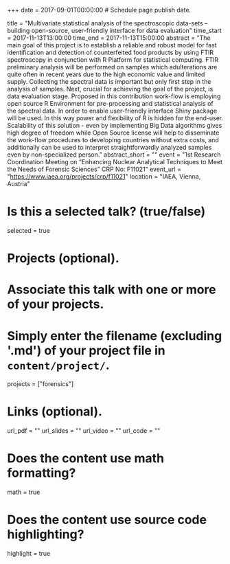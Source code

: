 +++
date = 2017-09-01T00:00:00  # Schedule page publish date.

title = "Multivariate statistical analysis of the spectroscopic data-sets – building open-source, user-friendly interface for data evaluation"
time_start = 2017-11-13T13:00:00
time_end = 2017-11-13T15:00:00
abstract = "The main goal of this project is to establish a reliable and robust model for fast identification and detection of counterfeited food products by using FTIR spectroscopy in conjunction with R Platform for statistical computing. FTIR preliminary analysis will be performed on samples which adulterations are quite often in recent years due to the high economic value and limited supply. Collecting the spectral data is important but only first step in the analysis of samples. Next, crucial for achieving the goal of the project, is data evaluation stage. Proposed in this contribution work-flow is employing open source R Environment for pre-processing and statistical analysis of the spectral data. In order to enable user-friendly interface Shiny package will be used. In this way power and flexibility of R is hidden for the end-user. Scalability of this solution - even by implementing Big Data algorithms gives high degree of freedom while Open Source license will help to disseminate the work-flow procedures to developing countries without extra costs, and additionally can be used to interpret straightforwardly analyzed samples even by non-specialized person."
abstract_short = ""
event = "1st Research Coordination Meeting on “Enhancing Nuclear Analytical Techniques to Meet the Needs of Forensic Sciences” CRP No: F11021"
event_url = "https://www.iaea.org/projects/crp/f11021"
location = "IAEA, Vienna, Austria"

# Is this a selected talk? (true/false)
selected = true

# Projects (optional).
#   Associate this talk with one or more of your projects.
#   Simply enter the filename (excluding '.md') of your project file in `content/project/`.
projects = ["forensics"]

# Links (optional).
url_pdf = ""
url_slides = ""
url_video = ""
url_code = ""

# Does the content use math formatting?
math = true

# Does the content use source code highlighting?
highlight = true

